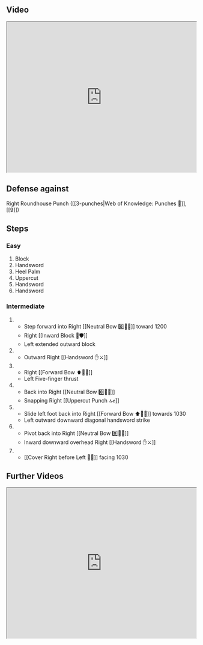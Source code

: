 ## Video

<iframe src="https://www.youtube.com/embed/I48QMaYIq2o" width="100%" height="400"></iframe>

## Defense against

Right Roundhouse Punch ([[3-punches|Web of Knowledge: Punches 👊]], [[9]])

## Steps

### Easy

1. Block
2. Handsword
3. Heel Palm
4. Uppercut
5. Handsword
6. Handsword

### Intermediate

1. - Step forward into Right [[Neutral Bow 0️⃣🧍‍♂️]] toward 1200
   - Right [[Inward Block 🔽🛡️]]
   - Left extended outward block
2. - Outward Right [[Handsword ✋⚔️]]
3. - Right [[Forward Bow ⬆️🧍‍♂️]]
   - Left Five-finger thrust
4. - Back into Right [[Neutral Bow 0️⃣🧍‍♂️]]
   - Snapping Right [[Uppercut Punch 🔝✊]]
5. - Slide left foot back into Right [[Forward Bow ⬆️🧍‍♂️]] towards 1030
   - Left outward downward diagonal handsword strike
6. - Pivot back into Right [[Neutral Bow 0️⃣🧍‍♂️]]
   - Inward downward overhead Right [[Handsword ✋⚔️]]
7. - [[Cover Right before Left 🦶🔄]] facing 1030

## Further Videos

<iframe src="https://www.youtube.com/embed/IXZ6kr4VHQw?start=288&end=305" width="100%" height="400"></iframe>
